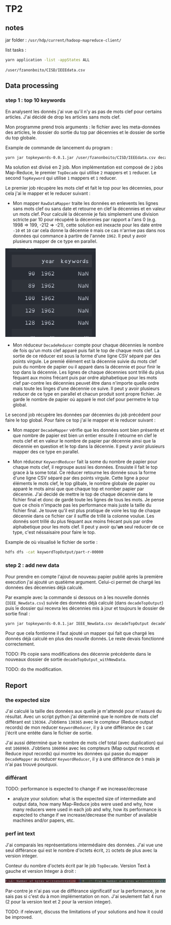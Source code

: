 # TP2

## notes

jar folder : `/usr/hdp/current/hadoop-mapreduce-client/`

list tasks :

```bash
yarn application -list -appStates ALL
```

`/user/fzanonboito/CISD/IEEEdata.csv`

## Data processing

### step 1 : top 10 keywords

En analysent les donnés j'ai vue qu'il n'y as pas de mots clef pour certains articles. J'ai décidé de drop les articles sans mots clef.

Mon programme prend trois arguments : le fichier avec les meta-données des articles, le dossier do sortie du top par décennies et le dossier de sortie du top globale.

Example de commande de lancement du program :

```bash
yarn jar topkeywords-0.0.1.jar /user/fzanonboito/CISD/IEEEdata.csv decadeTopOutput keywordTopOutput
```

Ma solution est divisé en 2 job.
Mon implémentation est composé de `2` jobs Map-Reduce, le premier `TopDecade` qui utilise `2` mappers et `1` reducer. Le second `TopKeyword` qui utilise `1` mappers et `1` reducer.

Le premier job récupère les mots clef et fait le top pour les décennies, pour cela j'ai le mapper et le reducer suivant :

- Mon mapper `RawDataMapper` traite les données en enlevents les lignes sans mots clef ou sans date et retourne en clef la décennies et en valeur un mots clef. Pour calculé la décennie je fais simplement une division sctricte par 10 pour récupéré la décennies par rapport a l'ans 0 (e.g. 1998 => 199, -212 => -21), cette solution est inexacte pour les date entre `-10` et `10` car cela donne la décennie `0` mais ce cas n'arrive pas dans nos données qui commance à partire de l'année `1962`. Il peut y avoir plusieurs mapper de ce type en parallel.

![Alt text](nullKw.png)

- Mon réduceur `DecadeReducer` compte pour chaque décennies le nombre de fois qu'un mots clef apparé puis fait le top de chaque mots clef. La sortie de ce réducer est sous la forme d'une ligne CSV séparé par des points virgule. Le premié élément est la décennie suivie du mots clef puis du nombre de papier ou il apparé dans la décennie et pour finir le top dans la décennie. Les lignes de chaque décennies sont trillé du plus féquant aux moins frécant puis par ordre alphabetique pour les mots clef par-contre les décennies peuvet être dans n'importe quelle ordre mais toute les linges d'une décennie ce suive. Il peut y avoir plusieurs reducer de ce type en parallel et chacun produit sont propre fichier. Je garde le nombre de papier où apparé le mot clef pour permetre le top global.

Le second job récupère les données par décennies du job précédent pour faire le top global. Pour faire ce top j'ai le mapper et le reducer suivant :

- Mon mapper `DecadeMapper` vérifie que les données sont bien présente et que nombre de papier est bien un entier ensuite il retourne en clef le mots clef et en valeur le nombre de papier par décennie ainsi que la décennie en question et le top dans la décennie. Il peut y avoir plusieurs mapper des ce type en parallel.

- Mon réduceur `KeywordReducer` fait la some du nombre de papier pour chaque mots clef, il regroupe aussi les données. Ensuiste il fait le top grace à la some total. Ce réducer retourne les donnée sous la forme d'une ligne CSV séparé par des points virgule. Cette ligne à pour éléments le mots clef, le top glibale, le nombre globale de papier ou apparé le mots ainsi que que chaque top et nomber papier par décennie. J'ai decidé de mettre le top de chaque décennie dans le fichier final et donc de gardé toute les lignes de tous les mots. Je pense que ce chois n'impacte pas les performance mais juste la taille du fichier final. Je touve qu'il est plus pratique de voire les top de chaque décennie dans ce fichier car il suffie de trillé la colonne voulue. Les donnés sont trillé du plus féquant aux moins frécant puis par ordre alphabetique pour les mots clef. Il peut y avoir qu'**un** seul reducer de ce type, c'est néssaisaire pour faire le top.

Example de où visualisé le fichier de sortie :

```bash
hdfs dfs -cat keywordTopOutput/part-r-00000
```

### step 2 : add new data

Pour prendre en compte l'ajout de nouveau papier publié après la première execution j'ai ajouté un quatième argument. Celui-ci permet de chargé les données des décennies déjà calculé.

Par example avec la commande si dessous on à les nouvelle donnés (`IEEE_Newdata.csv`) suivie des données déjà calculé (dans `decadeTopOutput`) puis le dossier qui recevra les décennies mis à jour et toujours le dossier de sortie final :

```bash
yarn jar topkeywords-0.0.1.jar IEEE_Newdata.csv decadeTopOutput decadeTopOutput_withNewData keywordTopOutput
```

Pour que cela fontionne il faut ajouté un mapper qui fait que chargé les donnés déjà calculé en plus des nouvlle donnés. Le reste devais fonctionné correctement.

TODO:
Pb copie sans modifications des décennie précédente dans le nouveaux dossier de sortie `decadeTopOutput_withNewData`.

TODO: do the modification.

## Report

### the expected size

J'ai calculé la taille des données aux quelle je m'attendé pour m'assuré du résultat.
Avec un script python j'ai déterminé que le nombre de mots clef différant est `130364`. J’obtiens `130365` avec le compteur (Reduce output records) de mon reducer `KeywordReducer`, il y à une différance de `1` car j'écrit une entéte dans le fichier de sortie.

J'ai aussi déterminé que le nombre de mots clef total (avec duplication) qui est `1060969`. J’obtiens `1060964` avec les compteurs (Map output records et Reduce input records) qui montre les données qui passe du mapper `DecadeMapper` au reducer `KeywordReducer`, il y à une différance de `5` mais je n'ai pas trouvé pourquoi.

### différant 

TODO: performance is expected to change if we increase/decrease

- analyze your solution: what is the expected size of intermediate and output data, how many Map-Reduce jobs were used and why, how many reducers were used in each job and why, how its performance is expected to change if we increase/decrease the number of available machines and/or papers, etc.

### perf int text

J'ai comparais les représentations intermédiaire des données. J'ai vue une seul différance qui est le nombre d'octets écrit, `21` octets de plus avec la version integer.

Conteur du nombre d'octets écrit par le job `TopDecade`. Version Text à gauche et version Integer à droit :

![textVsIntWritable](textVsIntWritable.png)

Par-contre je n'ai pas vue de différance significatif sur la performance, je ne sais pas si c'est du à mon implémentation on non. J'ai seulement fait 4 run (2 pour la version text et 2 pour la version integer).

TODO: if relevant, discuss the limitations of your solutions and how it could be improved.
